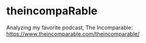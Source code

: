 # theincompaRable
Analyzing my favorite podcast, The Incomparable: https://www.theincomparable.com/theincomparable/
